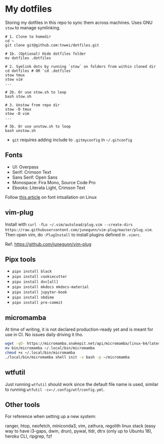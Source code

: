 # My dotfiles

Storing my dotfiles in this repo to sync them across machines. Uses GNU `stow` to manage symlinking. 

```
# 1. Clone to homedir
cd ~
git clone git@github.com:tnwei/dotfiles.git

# 1b. (Optional) Hide dotfiles folder
mv dotfiles .dotfiles

# 2. Symlink dots by running `stow` on folders from within cloned dir 
cd dotfiles # OR `cd .dotfiles`
stow tmux
stow vim
...

# 2b. Or use stow.sh to loop
bash stow.sh

# 3. Unstow from repo dir 
stow -D tmux
stow -D vim
...

# 3b. Or use unstow.sh to loop
bash unstow.sh
```

+ `git` requires adding include to `.gitmyconfig` in `~/.gitconfig`

## Fonts

+ UI: Overpass
+ Serif: Crimson Text
+ Sans Serif: Open Sans
+ Monospace: Fira Mono, Source Code Pro
+ Ebooks: Literata Light, Crimson Text

Follow [this article](https://medium.com/source-words/how-to-manually-install-update-and-uninstall-fonts-on-linux-a8d09a3853b0) on font intsallation on Linux

## vim-plug

Install with `curl -fLo ~/.vim/autoload/plug.vim --create-dirs https://raw.githubusercontent.com/junegunn/vim-plug/master/plug.vim`. Then open vim, do `:PlugInstall` to install plugins defined in `.vimrc`.

Ref: https://github.com/junegunn/vim-plug

## Pipx tools

+ `pipx install black`
+ `pipx install cookiecutter`
+ `pipx install dvc[all]`
+ `pipx install mkdocs mkdocs-material`
+ `pipx install jupyter-book`
+ `pipx install nbdime`
+ `pipx install pre-commit`

## micromamba

At time of writing, it is not declared production-ready yet and is meant for use in CI. No issues daily driving it tho.

``` bash
wget -qO- https://micromamba.snakepit.net/api/micromamba/linux-64/latest | tar -xvj bin/micromamba
mv bin/micromamba ~/.local/bin/micromamba
chmod +x ~/.local/bin/micromamba
./local/bin/micromamba shell init -s bash -p ~/micromamba
```

## wtfutil

Just running `wtfutil` should work since the default file name is used, similar to running `wtfutil -c=~/.config/wtf/config.yml`.

## Other tools

For reference when setting up a new system:

ranger, htop, neofetch, miniconda3, vim, zathura, regolith linux stack (easy way to have i3-gaps, dwm, drun), pywal, tldr, dtrx (only up to Ubuntu 18), heroku CLI, ripgrep, fzf
